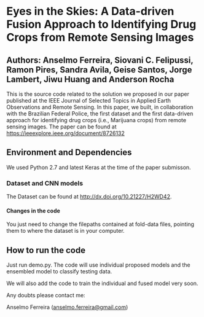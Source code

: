 # Eyes in the Skies: A Data-driven Fusion Approach to Identifying Drug Crops from Remote Sensing Images

## Authors: Anselmo Ferreira, Siovani C. Felipussi, Ramon Pires, Sandra Avila, Geise Santos, Jorge Lambert, Jiwu Huang and Anderson Rocha

This is the source code related to the solution we proposed in our paper published at the IEEE Journal of Selected Topics in Applied Earth Observations and Remote Sensing. In this paper, we built, in collaboration with the Brazilian Federal Police, the first dataset and the first data-driven approach for identifying drug crops (i.e., Marijuana crops)
from remote sensing images. The paper can be found at https://ieeexplore.ieee.org/document/8726132

## Environment and Dependencies

We used Python 2.7 and latest Keras at the time of the paper submisson.

### Dataset and CNN models

The Dataset can be found at http://dx.doi.org/10.21227/H2WD42. 

#### Changes in the code

 You just need to change the filepaths contained at fold-data files, pointing them to where the dataset is in your computer.

## How to run the code

Just run demo.py. The code will use individual proposed models and the ensembled model to classify testing data.

We will also add the code to train the individual and fused model very soon.

Any doubts please contact me:

Anselmo Ferreira (anselmo.ferreira@gmail.com)
